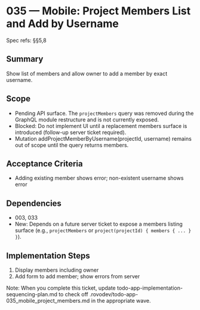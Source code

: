 # 035 — Mobile: Project Members List and Add by Username

Spec refs: §§5,8

## Summary
Show list of members and allow owner to add a member by exact username.

## Scope
- Pending API surface. The `projectMembers` query was removed during the GraphQL module restructure and is not currently exposed.
- Blocked: Do not implement UI until a replacement members surface is introduced (follow-up server ticket required).
- Mutation addProjectMemberByUsername(projectId, username) remains out of scope until the query returns members.

## Acceptance Criteria
- Adding existing member shows error; non-existent username shows error

## Dependencies
- 003, 033
- New: Depends on a future server ticket to expose a members listing surface (e.g., `projectMembers` or `project(projectId) { members { ... } }`).

## Implementation Steps
1) Display members including owner
2) Add form to add member; show errors from server


Note: When you complete this ticket, update todo-app-implementation-sequencing-plan.md to check off .rovodev/todo-app-035_mobile_project_members.md in the appropriate wave.
